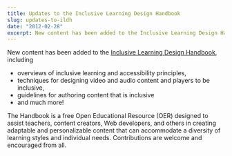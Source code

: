 ```yaml
---
title: Updates to the Inclusive Learning Design Handbook
slug: updates-to-ildh
date: "2012-02-28"
excerpt: New content has been added to the Inclusive Learning Design Handbook.
---
```


New content has been added to the
[Inclusive Learning Design Handbook](https://handbook.floeproject.org/), including

- overviews of inclusive learning and accessibility principles,
- techniques for designing video and audio content and players to be inclusive,
- guidelines for authoring content that is inclusive
- and much more!

The Handbook is a free Open Educational Resource (OER) designed to assist teachers,
content creators, Web developers, and others in creating adaptable and
personalizable content that can accommodate a diversity of learning
styles and individual needs. Contributions are welcome and encouraged from all.

